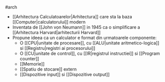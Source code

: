 #arch 
- [[Arhitectura Calculatoarelor|Arhitectura]] care sta la baza [[Computer|calculatorului]] modern
- Inventata de [[John von Neumann]] in 1945 ca o simplificare a [[Arhitectura Harvard|arhitecturii Harvard]]
- Propune ideea ca un calculator e format din urmatoarele componente:
	- O [[CPU|unitate de procesare]], cu [[ALU|unitate aritmetico-logica]] si [[Registru|registri ai procesorului]]
	- O [[CU|unitate de control]], cu [[IR|registrul instructiei]] si [[Program counter]]
	- [[Memorie]]
	- [[Spatiu de stocare]] extern
	- [[Dispozitive input]] si [[Dispozitive output]]
	  